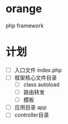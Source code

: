 # orange
php framework



# 计划

-[ ] 入口文件 index.php
-[ ] 框架核心文件目录
  - [ ] class autoload
  - [ ] 路由转发
  - [ ] 模板

- [ ] 应用目录 app
- [ ] controller目录